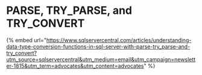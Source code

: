 # PARSE, TRY\_PARSE, and TRY\_CONVERT

{% embed url="https://www.sqlservercentral.com/articles/understanding-data-type-conversion-functions-in-sql-server-with-parse-try_parse-and-try_convert?utm_source=sqlservercentral&utm_medium=email&utm_campaign=newsletter-1815&utm_term=advocates&utm_content=advocates" %}
